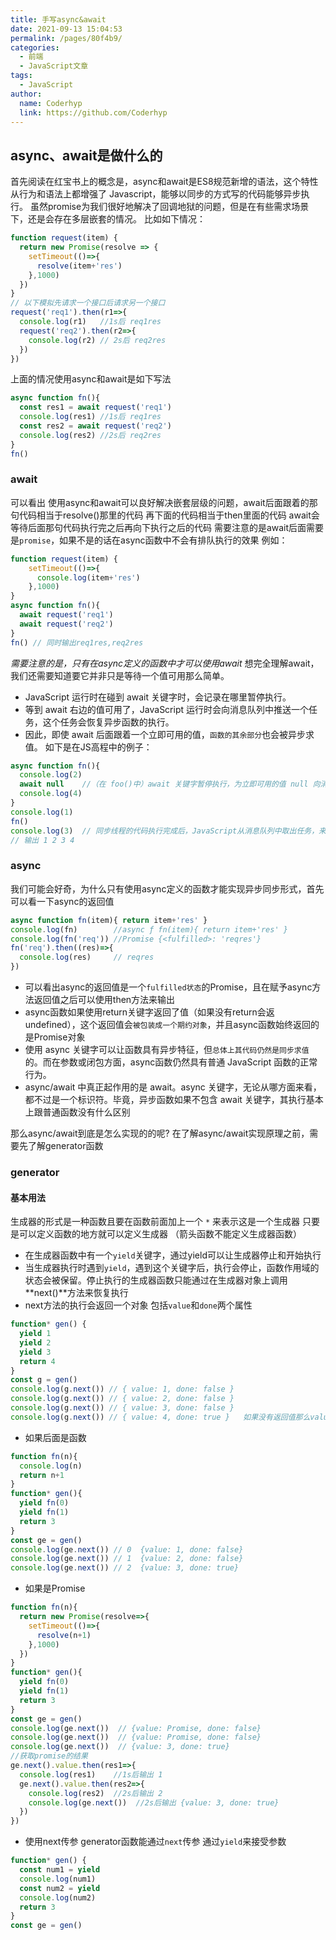 ```yaml
---
title: 手写async&await
date: 2021-09-13 15:04:53
permalink: /pages/80f4b9/
categories:
  - 前端
  - JavaScript文章
tags:
  - JavaScript
author: 
  name: Coderhyp
  link: https://github.com/Coderhyp
---
```

## async、await是做什么的
首先阅读在红宝书上的概念是，async和await是ES8规范新增的语法，这个特性从行为和语法上都增强了 Javascript，能够以同步的方式写的代码能够异步执行。 虽然promise为我们很好地解决了回调地狱的问题，但是在有些需求场景下，还是会存在多层嵌套的情况。
比如如下情况：
``` js
function request(item) {
  return new Promise(resolve => {
    setTimeout(()=>{
      resolve(item+'res')
    },1000)
  })
}
// 以下模拟先请求一个接口后请求另一个接口
request('req1').then(r1=>{
  console.log(r1)   //1s后 req1res
  request('req2').then(r2=>{
    console.log(r2) // 2s后 req2res
  })
})

```
上面的情况使用async和await是如下写法
``` js
async function fn(){
  const res1 = await request('req1')
  console.log(res1) //1s后 req1res
  const res2 = await request('req2')
  console.log(res2) //2s后 req2res
}
fn()
```
### await
可以看出 使用async和await可以良好解决嵌套层级的问题，await后面跟着的那句代码相当于resolve()那里的代码 再下面的代码相当于then里面的代码 await会等待后面那句代码执行完之后再向下执行之后的代码
需要注意的是await后面需要是`promise`，如果不是的话在async函数中不会有排队执行的效果
例如：
```  js
function request(item) {
    setTimeout(()=>{
      console.log(item+'res')
    },1000)
}
async function fn(){
  await request('req1')
  await request('req2')
}
fn() // 同时输出req1res,req2res
```
*需要注意的是，只有在async定义的函数中才可以使用await*
想完全理解await，我们还需要知道要它并非只是等待一个值可用那么简单。
* JavaScript 运行时在碰到 await 关键字时，会记录在哪里暂停执行。
* 等到 await 右边的值可用了，JavaScript 运行时会向消息队列中推送一个任务，这个任务会恢复异步函数的执行。
* 因此，即使 await 后面跟着一个立即可用的值，`函数的其余部分`也会被异步求值。
如下是在JS高程中的例子：
``` js
async function fn(){
  console.log(2)
  await null    //（在 foo()中）await 关键字暂停执行，为立即可用的值 null 向消息队列中添加一个任务
  console.log(4)
}
console.log(1)
fn()
console.log(3)  // 同步线程的代码执行完成后，JavaScript从消息队列中取出任务，来恢复异步函数的执行
// 输出 1 2 3 4 

```
### async
我们可能会好奇，为什么只有使用async定义的函数才能实现异步同步形式，首先可以看一下async的返回值
``` js
async function fn(item){ return item+'res' }
console.log(fn)        //async ƒ fn(item){ return item+'res' }
console.log(fn('req')) //Promise {<fulfilled>: 'reqres'}
fn('req').then((res)=>{
  console.log(res)     // reqres
})

```
* 可以看出async的返回值是一个`fulfilled状态`的Promise，且在赋予async方法返回值之后可以使用then方法来输出
* async函数如果使用return关键字返回了值（如果没有return会返undefined），这个返回值会`被包装成一个期约对象`，并且async函数始终返回的是Promise对象
* 使用 async 关键字可以让函数具有异步特征，但`总体上其代码仍然是同步求值`的。而在参数或闭包方面，async函数仍然具有普通 JavaScript 函数的正常行为。
* async/await 中真正起作用的是 await。async 关键字，无论从哪方面来看，都不过是一个标识符。毕竟，异步函数如果不包含 await 关键字，其执行基本上跟普通函数没有什么区别

那么async/await到底是怎么实现的的呢?
在了解async/await实现原理之前，需要先了解generator函数

### generator
#### 基本用法
生成器的形式是一种函数且要在函数前面加上一个 `*` 来表示这是一个生成器 只要是可以定义函数的地方就可以定义生成器 （箭头函数不能定义生成器函数）
* 在生成器函数中有一个`yield`关键字，通过yield可以让生成器停止和开始执行
* 当生成器执行时遇到`yield`，遇到这个关键字后，执行会停止，函数作用域的状态会被保留。停止执行的生成器函数只能通过在生成器对象上调用 **next()**方法来恢复执行
* next方法的执行会返回一个对象 包括`value`和`done`两个属性
``` js
function* gen() {
  yield 1
  yield 2
  yield 3
  return 4
}
const g = gen()
console.log(g.next()) // { value: 1, done: false }
console.log(g.next()) // { value: 2, done: false }
console.log(g.next()) // { value: 3, done: false }
console.log(g.next()) // { value: 4, done: true }   如果没有返回值那么value为undefined

```
- 如果后面是函数
``` js
function fn(n){
  console.log(n)
  return n+1
}
function* gen(){
  yield fn(0)
  yield fn(1)
  return 3
}
const ge = gen()
console.log(ge.next()) // 0  {value: 1, done: false}
console.log(ge.next()) // 1  {value: 2, done: false}
console.log(ge.next()) // 2  {value: 3, done: true}
```
- 如果是Promise
``` js
function fn(n){
  return new Promise(resolve=>{
    setTimeout(()=>{
      resolve(n+1)
    },1000)
  })
}
function* gen(){
  yield fn(0)
  yield fn(1)
  return 3
}
const ge = gen()
console.log(ge.next())  // {value: Promise, done: false}
console.log(ge.next())  // {value: Promise, done: false}
console.log(ge.next())  // {value: 3, done: true}
//获取promise的结果
ge.next().value.then(res1=>{
  console.log(res1)    //1s后输出 1
  ge.next().value.then(res2=>{
    console.log(res2)  //2s后输出 2
    console.log(ge.next())  //2s后输出 {value: 3, done: true}
  })
})
```

- 使用next传参
generator函数能通过`next`传参 通过`yield`来接受参数 
``` js
function* gen() {
  const num1 = yield
  console.log(num1)
  const num2 = yield
  console.log(num2)
  return 3
}
const ge = gen()

```